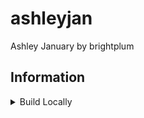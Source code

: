 # ashleyjan

Ashley January by brightplum

## Information

<details>
    <summary>Build Locally</summary>

<details>
    <summary>Windows</summary>

1.) Install Linux SubSystem for Windows, Switch to Bash
https://docs.microsoft.com/en-us/windows/wsl/install

2.) Upgrade Packages
```bash
sudo apt-get update -y && sudo apt-get upgrade -y
```

3.) Install Jekyll
```bash
sudo apt install jekyll
```

4.) Run `jekyll serve` in `_config.yml` directory
```bash
ls
> CNAME  Gemfile  Gemfile.lock  README.md  _config.yml  _data  _includes  _layouts  _posts  _sass  _site  about.md  art  contact.md  css  cv.md  fonts  index.html  js  news.md  portfolio.md
jekyll serve
```

Server running on http://localhost:4000
</details>
</details>